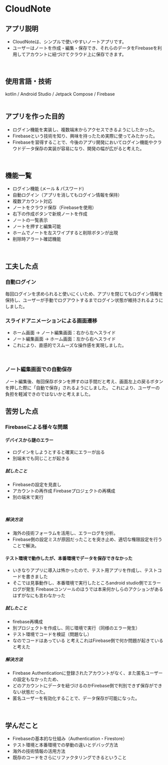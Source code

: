 # CloudNote
## アプリ説明
- CloudNoteは、シンプルで使いやすいノートアプリです。
- ユーザーはノートを作成・編集・保存でき、それらのデータをFirebaseを利用してアカウントに紐づけてクラウド上に保存できます。
<br>  

## 使用言語・技術
kotlin / Android Studio / Jetpack Compose / Firebase <br>
<br>  

## アプリを作った目的
 - ログイン機能を実装し、複数端末からアクセスできるようにしたかった。
 - Firebaseという技術を知り、興味を持ったため実際に使ってみたかった。
 - Firebaseを習得することで、今後のアプリ開発においてログイン機能やクラウドデータ保存の実装が容易になり、開発の幅が広がると考えた。
<br>  

## 機能一覧
 - ログイン機能 (メール & パスワード)
 - 自動ログイン（アプリを消してもログイン情報を保持）
 - 複数アカウント対応
 - ノートをクラウド保存（Firebaseを使用）
 - 右下の作成ボタンで新規ノートを作成
 - ノートの一覧表示
 - ノートを押すと編集可能
 - ホームでノートを左スワイプすると削除ボタンが出現
 - 削除時アラート確認機能
<br>  

## 工夫した点
### **自動ログイン**
毎回ログインを求められると使いにくいため、アプリを閉じてもログイン情報を保持し、ユーザーが手動でログアウトするまでログイン状態が維持されるようにしました。
<br>  

### **スライドアニメーションによる画面遷移**
- ホーム画面 → ノート編集画面：右から左へスライド
- ノート編集画面 → ホーム画面：左から右へスライド
- これにより、直感的でスムーズな操作感を実現しました。
<br>  

### **ノート編集画面での自動保存**
ノート編集後、毎回保存ボタンを押すのは手間だと考え、画面左上の戻るボタンを押した際に「自動で保存」されるようにしました。
これにより、ユーザーの負担を軽減できのではないかと考えました。
<br>  

## 苦労した点
### Firebaseによる様々な問題
#### デバイスから謎のエラー
- ログインをしようとすると確実にエラーが出る
- 別端末でも同じことが起きる

##### 試したこと
- Firebaseの設定を見直し
- アカウントの再作成 Firebaseプロジェクトの再構成
- 別の端末で実行
<br>

##### 解決方法
- 海外の技術フォーラムを活用し、エラーログを分析。
- Firebase側の設定ミスが原因だったことを突き止め、適切な権限設定を行うことで解決。

#### テスト環境で動作したが、本番環境でデータを保存できなかった
- いきなりアプリに導入は怖かったので、テスト用アプリを作成し、テストコードを書きました
- そこでは見事動作し、本番環境で実行したところandroid studio側でエラーログが発生 Firebaseコンソールのほうでは本来何かしらのアクションがあるはずがなにも言わなかった

##### 試したこと
- firebase再構成
- 別プロジェクトを作成し、同じ環境で実行（同様のエラー発生）
- テスト環境でコードを検証（問題なし）
- なのでコードはあっている と考えこれはFirebase側で何か問題が起きていると考えた

##### 解決方法
- Firebase Authenticationに登録されたアカウントがなく、また匿名ユーザーの設定もなかったため、
- どのアカウントにデータを紐づけるのかFirebase側で判別できず保存ができない状態だった。
- 匿名ユーザーを有効化することで、データ保存が可能になった。
<br>  

## **学んだこと**
- Firebaseの基本的な仕組み（Authentication・Firestore）
- テスト環境と本番環境での挙動の違いとデバッグ方法
- 海外の技術情報の活用方法
- 既存のコードをさらにリファクタリングできるということ
<br>
